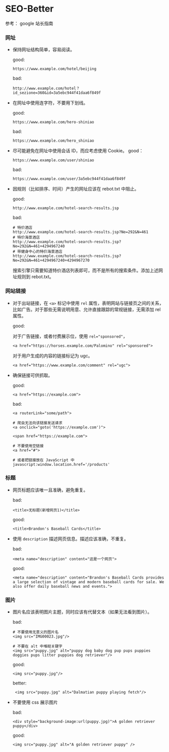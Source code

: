 # SEO-Better

参考：
google 站长指南

### 网址

- 保持网址结构简单，容易阅读。

  good:

  ```
  https://www.example.com/hotel/beijing
  ```

  bad:

  ```
  http://www.example.com/hotel？id_sezione=360&id=3a5ebc944f41daa6f849f
  ```

- 在网址中使用连字符，不要用下划线。

  good:

  ```
  https://www.example.com/hero-shiniao
  ```

  bad:

  ```
  https://www.example.com/hero_shiniao
  ```

- 尽可能避免在网址中使用会话 ID，而应考虑使用 Cookie。
  good：
  ```
  https://www.example.com/user/shiniao
  ```
  bad:
  ```
  https://www.example.com/user/3a5ebc944f41daa6f849f
  ```
- 因规则（比如排序、时间）产生的网址应该在 rebot.txt 中阻止。

  good:

  ```
  http://www.example.com/hotel-search-results.jsp
  ```

  bad:

  ```
  # 特价酒店
  http://www.example.com/hotel-search-results.jsp?Ne=292&N=461
  # 特价海景酒店
  http://www.example.com/hotel-search-results.jsp?Ne=292&N=461+4294967240
  # 带健身中心的特价海景酒店
  http://www.example.com/hotel-search-results.jsp?Ne=292&N=461+4294967240+4294967270
  ```

  搜索引擎只需要知道特价酒店列表即可，而不是所有的搜索条件。添加上述网址规则到 rebot.txt。

### 网站链接

- 对于出站链接，在 `<a>` 标记中使用 `rel` 属性，表明网站与链接页之间的关系，比如广告。对于那些无需说明用意、允许直接跟踪的常规链接，无需添加 rel 属性。

  good:

  对于广告链接，或者付费展示位，使用 `rel="sponsored"`，

  ```
  <a href="https://horses.example.com/Palomino" rel="sponsored">
  ```

  对于用户生成的内容的链接标记为 ugc。

  ```
  <a href="https://www.example.com/comment" rel="ugc">
  ```

- 确保链接可供抓取。

  good:

  ```
  <a href="https://example.com">
  ```

  bad:

  ```
  <a routerLink="some/path">

  # 爬虫无法向该链接发送请求
  <a onclick="goto('https://example.com')">

  <span href="https://example.com">

  # 不要使用空链接
  <a href="#">

  # 或者把链接放在 JavaScript 中
  javascript:window.location.href='/products'
  ```
### 标题

- 网页标题应该唯一且准确，避免重复。

    bad:
    ```
    <title>无标题(新增网页1)</title>
    ```
    good:
    ```
    <title>Brandon's Baseball Cards</title>
    ```

- 使用 `description` 描述网页信息。描述应该准确，不重复。

    bad:
    ```
    <meta name="description" content="这是一个网页">
    ```
    good:
    ```
    <meta name="description" content="Brandon's Baseball Cards provides a large selection of vintage and modern baseball cards for sale. We also offer daily baseball news and events.">
    ```

### 图片

- 图片名应该表明图片主题，同时应该有代替文本（如果无法看到图片）。

  bad:

  ```
  # 不要使用无意义的图片名
  <img src="IMG00023.jpg"/>

  # 不要在 alt 中堆砌关键字
  <img src="puppy.jpg" alt="puppy dog baby dog pup pups puppies doggies pups litter puppies dog retriever"/>
  ```

  good:
  ```
  <img src="puppy.jpg"/>
  ```

  better:

  ```
   <img src="puppy.jpg" alt="Dalmatian puppy playing fetch"/>
  ```

- 不要使用 css 展示图片

    bad:
    ```
    <div style="background-image:url(puppy.jpg)">A golden retriever puppy</div>
    ```
    good:
    ```
    <img src="puppy.jpg" alt="A golden retriever puppy" />
    ```

